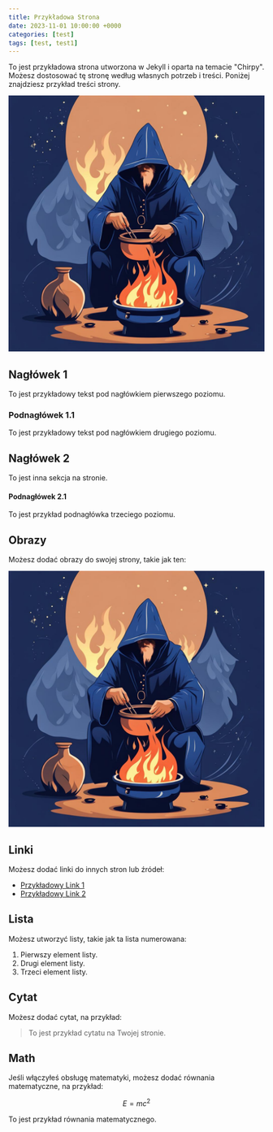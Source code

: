 ```yaml
---
title: Przykładowa Strona
date: 2023-11-01 10:00:00 +0000
categories: [test]
tags: [test, test1]
---
```


To jest przykładowa strona utworzona w Jekyll i oparta na temacie "Chirpy". Możesz dostosować tę stronę według własnych potrzeb i treści. Poniżej znajdziesz przykład treści strony.

![Avatar](/images/avatar.jpg)

## Nagłówek 1

To jest przykładowy tekst pod nagłówkiem pierwszego poziomu.

### Podnagłówek 1.1

To jest przykładowy tekst pod nagłówkiem drugiego poziomu.

## Nagłówek 2

To jest inna sekcja na stronie.

#### Podnagłówek 2.1

To jest przykład podnagłówka trzeciego poziomu.

## Obrazy

Możesz dodać obrazy do swojej strony, takie jak ten:

![Przykładowy Obraz](/assets/img/avatar.jpg)

## Linki

Możesz dodać linki do innych stron lub źródeł:

- [Przykładowy Link 1](https://www.example.com)
- [Przykładowy Link 2](https://www.example2.com)

## Lista

Możesz utworzyć listy, takie jak ta lista numerowana:

1. Pierwszy element listy.
2. Drugi element listy.
3. Trzeci element listy.

## Cytat

Możesz dodać cytat, na przykład:

> To jest przykład cytatu na Twojej stronie.

## Math

Jeśli włączyłeś obsługę matematyki, możesz dodać równania matematyczne, na przykład:

$$
E=mc^2
$$

To jest przykład równania matematycznego.

